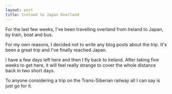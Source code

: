 ```yaml
---
layout: post
title: Ireland to Japan Overland
---
```


For the last few weeks, I've been travelling overland from Ireland to Japan, by train, boat and bus.

For my own reasons, I decided not to write any blog posts about the trip.
It's been a great trip and I've finally reached Japan.

I have a few days left here and then I fly back to Ireland.
After taking five weeks to get here, it will feel really strange to cover the whole distance back in two short days.

To anyone considering a trip on the Trans-Siberian railway all I can say is just go for it.
